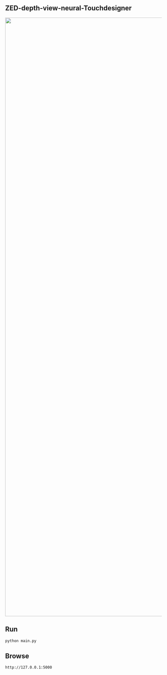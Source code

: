 ZED-depth-view-neural-Touchdesigner
-------------------------------------

<img src="https://user-images.githubusercontent.com/38649555/226604776-950f83ca-4fbd-416d-8d3a-28e8735885a3.jpg" width="1920px"/>

## Run

```
python main.py
```

## Browse

```
http://127.0.0.1:5000
```
